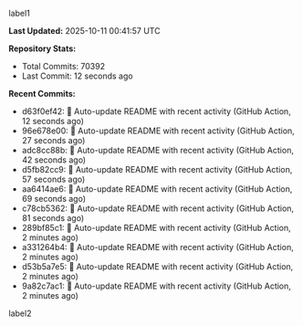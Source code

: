 
label1 
<!-- ACTIVITY_START -->
**Last Updated:** 2025-10-11 00:41:57 UTC

**Repository Stats:**
- Total Commits: 70392
- Last Commit: 12 seconds ago

**Recent Commits:**
- d63f0ef42: 🤖 Auto-update README with recent activity (GitHub Action, 12 seconds ago)
- 96e678e00: 🤖 Auto-update README with recent activity (GitHub Action, 27 seconds ago)
- adc8cc88b: 🤖 Auto-update README with recent activity (GitHub Action, 42 seconds ago)
- d5fb82cc9: 🤖 Auto-update README with recent activity (GitHub Action, 57 seconds ago)
- aa6414ae6: 🤖 Auto-update README with recent activity (GitHub Action, 69 seconds ago)
- c78cb5362: 🤖 Auto-update README with recent activity (GitHub Action, 81 seconds ago)
- 289bf85c1: 🤖 Auto-update README with recent activity (GitHub Action, 2 minutes ago)
- a331264b4: 🤖 Auto-update README with recent activity (GitHub Action, 2 minutes ago)
- d53b5a7e5: 🤖 Auto-update README with recent activity (GitHub Action, 2 minutes ago)
- 9a82c7ac1: 🤖 Auto-update README with recent activity (GitHub Action, 2 minutes ago)
<!-- ACTIVITY_END -->

label2
